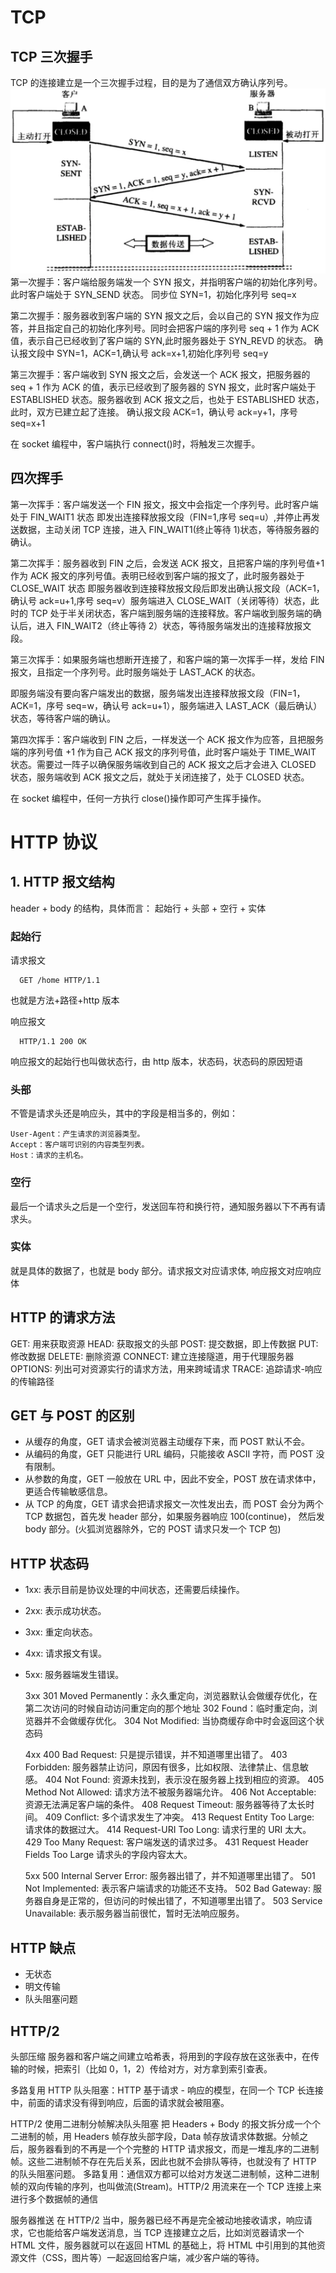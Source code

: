 # TCP

## TCP 三次握手

TCP 的连接建立是一个三次握手过程，目的是为了通信双方确认序列号。
![三次握手](https://github.com/vettel-qin/blog/blob/master/assets/%E4%B8%89%E6%AC%A1%E6%8F%A1%E6%89%8B.png)
第一次握手：客户端给服务端发一个 SYN 报文，并指明客户端的初始化序列号。此时客户端处于 SYN_SEND 状态。
同步位 SYN=1，初始化序列号 seq=x

第二次握手：服务器收到客户端的 SYN 报文之后，会以自己的 SYN 报文作为应答，并且指定自己的初始化序列号。同时会把客户端的序列号 seq + 1 作为 ACK 值，表示自己已经收到了客户端的 SYN,此时服务器处于 SYN_REVD 的状态。
确认报文段中 SYN=1，ACK=1,确认号 ack=x+1,初始化序列号 seq=y

第三次握手：客户端收到 SYN 报文之后，会发送一个 ACK 报文，把服务器的 seq + 1 作为 ACK 的值，表示已经收到了服务器的 SYN 报文，此时客户端处于 ESTABLISHED 状态。服务器收到 ACK 报文之后，也处于 ESTABLISHED 状态，此时，双方已建立起了连接。
确认报文段 ACK=1，确认号 ack=y+1，序号 seq=x+1

在 socket 编程中，客户端执行 connect()时，将触发三次握手。

## 四次挥手

第一次挥手：客户端发送一个 FIN 报文，报文中会指定一个序列号。此时客户端处于 FIN_WAIT1 状态
即发出连接释放报文段（FIN=1,序号 seq=u）,并停止再发送数据，主动关闭 TCP 连接，进入 FIN_WAIT1(终止等待 1)状态，等待服务器的确认。

第二次挥手：服务器收到 FIN 之后，会发送 ACK 报文，且把客户端的序列号值+1 作为 ACK 报文的序列号值。表明已经收到客户端的报文了，此时服务器处于 CLOSE_WAIT 状态
即服务器收到连接释放报文段后即发出确认报文段（ACK=1，确认号 ack=u+1,序号 seq=v）服务端进入 CLOSE_WAIT（关闭等待）状态，此时的 TCP 处于半关闭状态，客户端到服务端的连接释放。客户端收到服务端的确认后，进入 FIN_WAIT2（终止等待 2）状态，等待服务端发出的连接释放报文段。

第三次挥手：如果服务端也想断开连接了，和客户端的第一次挥手一样，发给 FIN 报文，且指定一个序列号。此时服务端处于 LAST_ACK 的状态。

即服务端没有要向客户端发出的数据，服务端发出连接释放报文段（FIN=1，ACK=1，序号 seq=w，确认号 ack=u+1），服务端进入 LAST_ACK（最后确认）状态，等待客户端的确认。

第四次挥手：客户端收到 FIN 之后，一样发送一个 ACK 报文作为应答，且把服务端的序列号值 +1 作为自己 ACK 报文的序列号值，此时客户端处于 TIME_WAIT 状态。需要过一阵子以确保服务端收到自己的 ACK 报文之后才会进入 CLOSED 状态，服务端收到 ACK 报文之后，就处于关闭连接了，处于 CLOSED 状态。

在 socket 编程中，任何一方执行 close()操作即可产生挥手操作。

# HTTP 协议

## 1. HTTP 报文结构

header + body 的结构，具体而言：
起始行 + 头部 + 空行 + 实体

### 起始行

请求报文

```
  GET /home HTTP/1.1
```

也就是方法+路径+http 版本

响应报文

```
  HTTP/1.1 200 OK
```

响应报文的起始行也叫做状态行，由 http 版本，状态码，状态码的原因短语

### 头部

不管是请求头还是响应头，其中的字段是相当多的，例如：

```
User-Agent：产生请求的浏览器类型。
Accept：客户端可识别的内容类型列表。
Host：请求的主机名。
```

### 空行

最后一个请求头之后是一个空行，发送回车符和换行符，通知服务器以下不再有请求头。

### 实体

就是具体的数据了，也就是 body 部分。请求报文对应请求体, 响应报文对应响应体

## HTTP 的请求方法

GET: 用来获取资源
HEAD: 获取报文的头部
POST: 提交数据，即上传数据
PUT: 修改数据
DELETE: 删除资源
CONNECT: 建立连接隧道，用于代理服务器
OPTIONS: 列出可对资源实行的请求方法，用来跨域请求
TRACE: 追踪请求-响应的传输路径

## GET 与 POST 的区别

- 从缓存的角度，GET 请求会被浏览器主动缓存下来，而 POST 默认不会。
- 从编码的角度，GET 只能进行 URL 编码，只能接收 ASCII 字符，而 POST 没有限制。
- 从参数的角度，GET 一般放在 URL 中，因此不安全，POST 放在请求体中，更适合传输敏感信息。
- 从 TCP 的角度，GET 请求会把请求报文一次性发出去，而 POST 会分为两个 TCP 数据包，首先发 header 部分，如果服务器响应 100(continue)， 然后发 body 部分。(火狐浏览器除外，它的 POST 请求只发一个 TCP 包)

## HTTP 状态码

- 1xx: 表示目前是协议处理的中间状态，还需要后续操作。
- 2xx: 表示成功状态。
- 3xx: 重定向状态。
- 4xx: 请求报文有误。
- 5xx: 服务器端发生错误。

  3xx
  301 Moved Permanently：永久重定向，浏览器默认会做缓存优化，在第二次访问的时候自动访问重定向的那个地址
  302 Found：临时重定向，浏览器并不会做缓存优化。
  304 Not Modified: 当协商缓存命中时会返回这个状态码

  4xx
  400 Bad Request: 只是提示错误，并不知道哪里出错了。
  403 Forbidden: 服务器禁止访问，原因有很多，比如权限、法律禁止、信息敏感。
  404 Not Found: 资源未找到，表示没在服务器上找到相应的资源。
  405 Method Not Allowed: 请求方法不被服务器端允许。
  406 Not Acceptable: 资源无法满足客户端的条件。
  408 Request Timeout: 服务器等待了太长时间。
  409 Conflict: 多个请求发生了冲突。
  413 Request Entity Too Large: 请求体的数据过大。
  414 Request-URI Too Long: 请求行里的 URI 太大。
  429 Too Many Request: 客户端发送的请求过多。
  431 Request Header Fields Too Large 请求头的字段内容太大。

  5xx
  500 Internal Server Error: 服务器出错了，并不知道哪里出错了。
  501 Not Implemented: 表示客户端请求的功能还不支持。
  502 Bad Gateway: 服务器自身是正常的，但访问的时候出错了，不知道哪里出错了。
  503 Service Unavailable: 表示服务器当前很忙，暂时无法响应服务。

## HTTP 缺点

- 无状态
- 明文传输
- 队头阻塞问题

## HTTP/2

头部压缩
服务器和客户端之间建立哈希表，将用到的字段存放在这张表中，在传输的时候，把索引（比如 0，1，2）传给对方，对方拿到索引查表。

多路复用
HTTP 队头阻塞：HTTP 基于请求 - 响应的模型，在同一个 TCP 长连接中，前面的请求没有得到响应，后面的请求就会被阻塞。

HTTP/2 使用二进制分帧解决队头阻塞
把 Headers + Body 的报文拆分成一个个二进制的帧，用 Headers 帧存放头部字段，Data 帧存放请求体数据。分帧之后，服务器看到的不再是一个个完整的 HTTP 请求报文，而是一堆乱序的二进制帧。这些二进制帧不存在先后关系，因此也就不会排队等待，也就没有了 HTTP 的队头阻塞问题。
多路复用：通信双方都可以给对方发送二进制帧，这种二进制帧的双向传输的序列，也叫做流(Stream)。HTTP/2 用流来在一个 TCP 连接上来进行多个数据帧的通信

服务器推送
在 HTTP/2 当中，服务器已经不再是完全被动地接收请求，响应请求，它也能给客户端发送消息，当 TCP 连接建立之后，比如浏览器请求一个 HTML 文件，服务器就可以在返回 HTML 的基础上，将 HTML 中引用到的其他资源文件（CSS，图片等）一起返回给客户端，减少客户端的等待。
